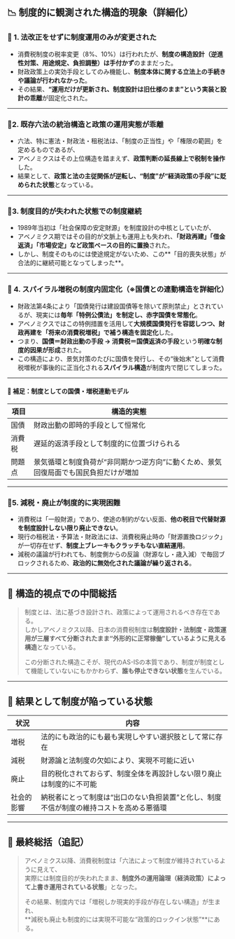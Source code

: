 ## 📉 制度的に観測された構造的現象（詳細化）

### 🔻 1. **法改正をせずに制度運用のみが変更された**

- 消費税制度の税率変更（8%、10%）は行われたが、**制度の構造設計（逆進性対策、用途規定、負担調整）は手付かず**のままだった。
- 財政政策上の実効手段としてのみ機能し、**制度本体に関する立法上の手続きや議論が行われなかった**。
- その結果、**“運用だけが更新され、制度設計は旧仕様のまま”という実装と設計の乖離**が固定化された。

---

### 🔻2. **既存六法の統治構造と政策の運用実態が乖離**

- 六法、特に憲法・財政法・租税法は、「制度の正当性」や「権限の範囲」を定めるものであるが、
- アベノミクスはその上位構造を踏まえず、**政策判断の延長線上で税制を操作**した。
- 結果として、**政策と法の主従関係が逆転し、“制度”が“経済政策の手段”に貶められた状態**となっている。

---

### 🔻3. **制度目的が失われた状態での制度継続**

- 1989年当初は「社会保障の安定財源」を制度設計の中核としていたが、
- アベノミクス期ではその目的が文脈上も運用上も失われ、**「財政再建」「借金返済」「市場安定」など政策ベースの目的に置換**された。
- しかし、制度そのものには使途規定がないため、この**「目的喪失状態」が合法的に継続可能となってしまった**。

---

### 🔻 4. スパイラル増税の制度内固定化（※国債との連動構造を詳細化）

- 財政法第4条により「国債発行は建設国債等を除いて原則禁止」とされているが、現実には**毎年「特例公債法」を制定し、赤字国債を常態化**。
- アベノミクスではこの特例措置を活用して**大規模国債発行を容認しつつ、財政再建を「将来の消費税増税」で補う構造を固定化**した。
- つまり、**国債＝財政出動の手段 → 消費税＝国債返済の手段**という**明確な制度的因果が形成**された。
- この構造により、景気対策のたびに国債を発行し、その“後始末”として消費税増税が事後的に正当化される**スパイラル構造**が制度内で閉じてしまった。

---

#### 📌 補足：制度としての国債・増税連動モデル

| 項目 | 構造的実態 |
|------|------------|
| 国債 | 財政出動の即時的手段として恒常化 |
| 消費税 | 遅延的返済手段として制度的に位置づけられる |
| 問題点 | 景気循環と制度負荷が“非同期かつ逆方向”に動くため、景気回復局面でも国民負担だけが増加 |

---

### 🔻5. **減税・廃止が制度的に実現困難**

- 消費税は「一般財源」であり、使途の制約がない反面、**他の税目で代替財源を制度設計しない限り廃止できない**。
- 現行の租税法・予算法・財政法には、消費税廃止時の「財源置換ロジック」が一切存在せず、**制度上ブレーキもクラッチもない直結運用**。
- 減税の議論が行われても、制度側からの反論（財源なし・歳入減）で毎回ブロックされるため、**政治的に無効化された議論が繰り返される**。

---

## 📌 構造的視点での中間総括

> 制度とは、法に基づき設計され、政策によって運用されるべき存在である。  
> しかしアベノミクス以降、日本の消費税制度は**制度設計・法制度・政策運用が三層すべて分断されたまま“外形的に正常稼働”しているように見える構造**となっている。  
>  
> この分断された構造こそが、現代のAS-ISの本質であり、制度が制度として機能していないにもかかわらず、**誰も停止できない状態**を生んでいる。

---

## 🧩 結果として制度が陥っている状態

| 状況 | 内容 |
|------|------|
| 増税 | 法的にも政治的にも最も実現しやすい選択肢として常に存在 |
| 減税 | 財源論と法制度の欠如により、実現不可能に近い |
| 廃止 | 目的税化されておらず、制度全体を再設計しない限り廃止は制度的に不可能 |
| 社会的影響 | 納税者にとって制度は“出口のない負担装置”と化し、制度不信が制度の維持コストを高める悪循環 |

---

## 🧾 最終総括（追記）

> アベノミクス以降、消費税制度は「六法によって制度が維持されているように見えて、  
> 実際には制度目的が失われたまま、**制度外の運用論理（経済政策）によって上書き運用されている状態**」となった。  
>  
> その結果、制度内では「増税しか現実的手段が存在しない構造」が生まれ、  
> **減税も廃止も制度的には実現不可能な“政策的ロックイン状態”**にある。
